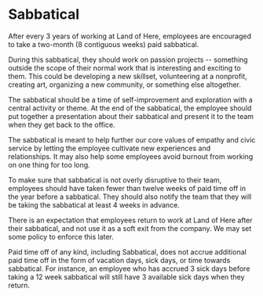 # Sabbatical

After every 3 years of working at Land of Here, employees are encouraged to take a two-month (8 contiguous weeks) paid sabbatical.

During this sabbatical, they should work on passion projects -- something outside the scope of their normal work that is interesting and exciting to them. This could be developing a new skillset, volunteering at a nonprofit, creating art, organizing a new community, or something else altogether.

The sabbatical should be a time of self-improvement and exploration with a central activity or theme. At the end of the sabbatical, the employee should put together a presentation about their sabbatical and present it to the team when they get back to the office.  

The sabbatical is meant to help further our core values of empathy and civic service by letting the employee cultivate new experiences and relationships. It may also help some employees avoid burnout from working on one thing for too long.

To make sure that sabbatical is not overly disruptive to their team, employees should have taken fewer than twelve weeks of paid time off in the year before a sabbatical. They should also notify the team that they will be taking the sabbatical at least 4 weeks in advance.

There is an expectation that employees return to work at Land of Here after their sabbatical, and not use it as a soft exit from the company. We may set some policy to enforce this later.

Paid time off of any kind, including Sabbatical, does not accrue additional paid time off in the form of vacation days, sick days, or time towards sabbatical. For instance, an employee who has accrued 3 sick days before taking a 12 week sabbatical will still have 3 available sick days when they return.
